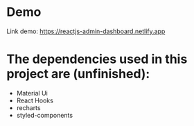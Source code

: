 # Demo

Link demo: https://reactjs-admin-dashboard.netlify.app
# The dependencies used in this project are (unfinished):
- Material Ui
- React Hooks
- recharts
- styled-components
